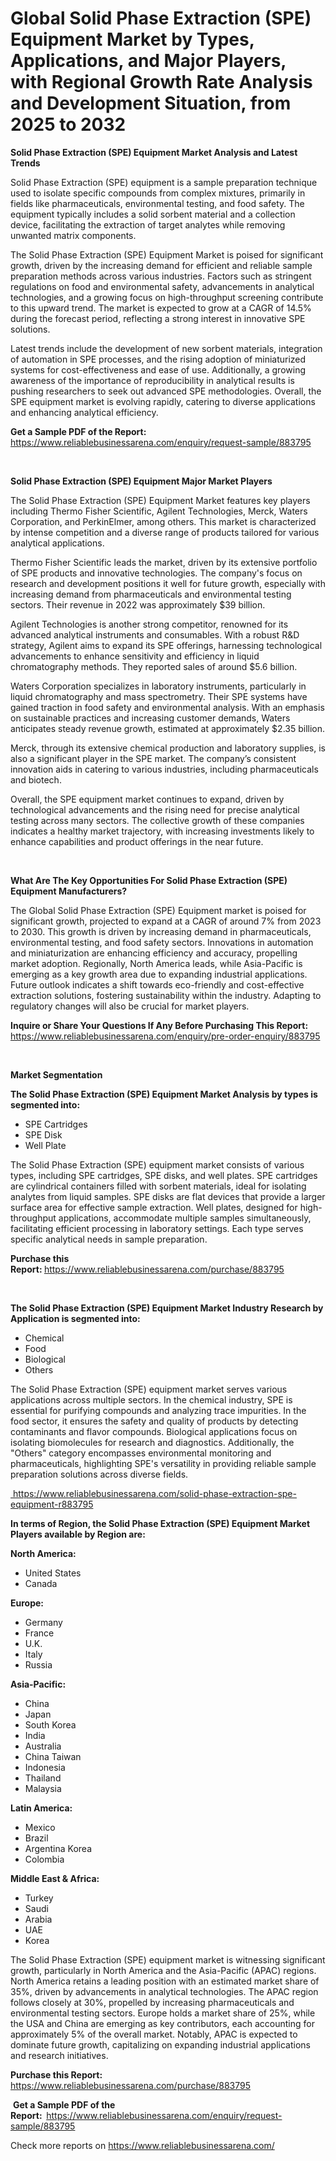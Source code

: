 <p><h1>Global Solid Phase Extraction (SPE) Equipment Market by Types, Applications, and Major Players, with Regional Growth Rate Analysis and Development Situation, from 2025 to 2032</h1></p><p><strong>Solid Phase Extraction (SPE) Equipment Market Analysis and Latest Trends</strong></p>
<p><p>Solid Phase Extraction (SPE) equipment is a sample preparation technique used to isolate specific compounds from complex mixtures, primarily in fields like pharmaceuticals, environmental testing, and food safety. The equipment typically includes a solid sorbent material and a collection device, facilitating the extraction of target analytes while removing unwanted matrix components.</p><p>The Solid Phase Extraction (SPE) Equipment Market is poised for significant growth, driven by the increasing demand for efficient and reliable sample preparation methods across various industries. Factors such as stringent regulations on food and environmental safety, advancements in analytical technologies, and a growing focus on high-throughput screening contribute to this upward trend. The market is expected to grow at a CAGR of 14.5% during the forecast period, reflecting a strong interest in innovative SPE solutions.</p><p>Latest trends include the development of new sorbent materials, integration of automation in SPE processes, and the rising adoption of miniaturized systems for cost-effectiveness and ease of use. Additionally, a growing awareness of the importance of reproducibility in analytical results is pushing researchers to seek out advanced SPE methodologies. Overall, the SPE equipment market is evolving rapidly, catering to diverse applications and enhancing analytical efficiency.</p></p>
<p><strong>Get a Sample PDF of the Report:&nbsp;</strong> <a href="https://www.reliablebusinessarena.com/enquiry/request-sample/883795?utm_campaign=2755&utm_medium=2&utm_source=Github&utm_content=ia&utm_term=24022025&utm_id=solid-phase-extraction-spe-equipment">https://www.reliablebusinessarena.com/enquiry/request-sample/883795</a></p>
<p>&nbsp;</p>
<p><strong>Solid Phase Extraction (SPE) Equipment Major Market Players</strong></p>
<p><p>The Solid Phase Extraction (SPE) Equipment Market features key players including Thermo Fisher Scientific, Agilent Technologies, Merck, Waters Corporation, and PerkinElmer, among others. This market is characterized by intense competition and a diverse range of products tailored for various analytical applications.</p><p>Thermo Fisher Scientific leads the market, driven by its extensive portfolio of SPE products and innovative technologies. The company's focus on research and development positions it well for future growth, especially with increasing demand from pharmaceuticals and environmental testing sectors. Their revenue in 2022 was approximately $39 billion.</p><p>Agilent Technologies is another strong competitor, renowned for its advanced analytical instruments and consumables. With a robust R&D strategy, Agilent aims to expand its SPE offerings, harnessing technological advancements to enhance sensitivity and efficiency in liquid chromatography methods. They reported sales of around $5.6 billion.</p><p>Waters Corporation specializes in laboratory instruments, particularly in liquid chromatography and mass spectrometry. Their SPE systems have gained traction in food safety and environmental analysis. With an emphasis on sustainable practices and increasing customer demands, Waters anticipates steady revenue growth, estimated at approximately $2.35 billion.</p><p>Merck, through its extensive chemical production and laboratory supplies, is also a significant player in the SPE market. The company’s consistent innovation aids in catering to various industries, including pharmaceuticals and biotech.</p><p>Overall, the SPE equipment market continues to expand, driven by technological advancements and the rising need for precise analytical testing across many sectors. The collective growth of these companies indicates a healthy market trajectory, with increasing investments likely to enhance capabilities and product offerings in the near future.</p></p>
<p>&nbsp;</p>
<p><strong>What Are The Key Opportunities For Solid Phase Extraction (SPE) Equipment Manufacturers?</strong></p>
<p><p>The Global Solid Phase Extraction (SPE) Equipment market is poised for significant growth, projected to expand at a CAGR of around 7% from 2023 to 2030. This growth is driven by increasing demand in pharmaceuticals, environmental testing, and food safety sectors. Innovations in automation and miniaturization are enhancing efficiency and accuracy, propelling market adoption. Regionally, North America leads, while Asia-Pacific is emerging as a key growth area due to expanding industrial applications. Future outlook indicates a shift towards eco-friendly and cost-effective extraction solutions, fostering sustainability within the industry. Adapting to regulatory changes will also be crucial for market players.</p></p>
<p><strong>Inquire or Share Your Questions If Any Before Purchasing This Report:</strong> <a href="https://www.reliablebusinessarena.com/enquiry/pre-order-enquiry/883795?utm_campaign=2755&utm_medium=2&utm_source=Github&utm_content=ia&utm_term=24022025&utm_id=solid-phase-extraction-spe-equipment">https://www.reliablebusinessarena.com/enquiry/pre-order-enquiry/883795</a></p>
<p>&nbsp;</p>
<p><strong>Market Segmentation</strong></p>
<p><strong>The Solid Phase Extraction (SPE) Equipment Market Analysis by types is segmented into:</strong></p>
<p><ul><li>SPE Cartridges</li><li>SPE Disk</li><li>Well Plate</li></ul></p>
<p><p>The Solid Phase Extraction (SPE) equipment market consists of various types, including SPE cartridges, SPE disks, and well plates. SPE cartridges are cylindrical containers filled with sorbent materials, ideal for isolating analytes from liquid samples. SPE disks are flat devices that provide a larger surface area for effective sample extraction. Well plates, designed for high-throughput applications, accommodate multiple samples simultaneously, facilitating efficient processing in laboratory settings. Each type serves specific analytical needs in sample preparation.</p></p>
<p><strong>Purchase this Report:&nbsp;</strong><a href="https://www.reliablebusinessarena.com/purchase/883795?utm_campaign=2755&utm_medium=2&utm_source=Github&utm_content=ia&utm_term=24022025&utm_id=solid-phase-extraction-spe-equipment">https://www.reliablebusinessarena.com/purchase/883795</a></p>
<p>&nbsp;</p>
<p><strong>The Solid Phase Extraction (SPE) Equipment Market Industry Research by Application is segmented into:</strong></p>
<p><ul><li>Chemical</li><li>Food</li><li>Biological</li><li>Others</li></ul></p>
<p><p>The Solid Phase Extraction (SPE) equipment market serves various applications across multiple sectors. In the chemical industry, SPE is essential for purifying compounds and analyzing trace impurities. In the food sector, it ensures the safety and quality of products by detecting contaminants and flavor compounds. Biological applications focus on isolating biomolecules for research and diagnostics. Additionally, the "Others" category encompasses environmental monitoring and pharmaceuticals, highlighting SPE's versatility in providing reliable sample preparation solutions across diverse fields.</p></p>
<p><a href="https://www.reliablebusinessarena.com/solid-phase-extraction-spe-equipment-r883795?utm_campaign=2755&utm_medium=2&utm_source=Github&utm_content=ia&utm_term=24022025&utm_id=solid-phase-extraction-spe-equipment">&nbsp;https://www.reliablebusinessarena.com/solid-phase-extraction-spe-equipment-r883795</a></p>
<p><strong>In terms of Region, the Solid Phase Extraction (SPE) Equipment Market Players available by Region are:</strong></p>
<p>
    <p> <strong> North America: </strong>
        <ul>
            <li>United States</li>
            <li>Canada</li>
        </ul>
        </p> 
    <p> <strong> Europe: </strong>
        <ul>
            <li>Germany</li>
            <li>France</li>
            <li>U.K.</li>
            <li>Italy</li>
            <li>Russia</li>
        </ul>
        </p> 
    <p> <strong> Asia-Pacific: </strong>
        <ul>
            <li>China</li>
            <li>Japan</li>
            <li>South Korea</li>
            <li>India</li>
            <li>Australia</li>
            <li>China Taiwan</li>
            <li>Indonesia</li>
            <li>Thailand</li>
            <li>Malaysia</li>
        </ul>
        </p> 
    <p> <strong> Latin America: </strong>
        <ul>
            <li>Mexico</li>
            <li>Brazil</li>
            <li>Argentina Korea</li>
            <li>Colombia</li>
        </ul>
        </p> 
    <p> <strong> Middle East & Africa: </strong>
        <ul>
            <li>Turkey</li>
            <li>Saudi</li>
            <li>Arabia</li>
            <li>UAE</li>
            <li>Korea</li>
        </ul>
    </p>
    </p>
<p><p>The Solid Phase Extraction (SPE) equipment market is witnessing significant growth, particularly in North America and the Asia-Pacific (APAC) regions. North America retains a leading position with an estimated market share of 35%, driven by advancements in analytical technologies. The APAC region follows closely at 30%, propelled by increasing pharmaceuticals and environmental testing sectors. Europe holds a market share of 25%, while the USA and China are emerging as key contributors, each accounting for approximately 5% of the overall market. Notably, APAC is expected to dominate future growth, capitalizing on expanding industrial applications and research initiatives.</p></p>
<p><strong>Purchase this Report: </strong><a href="https://www.reliablebusinessarena.com/purchase/883795?utm_campaign=2755&utm_medium=2&utm_source=Github&utm_content=ia&utm_term=24022025&utm_id=solid-phase-extraction-spe-equipment">https://www.reliablebusinessarena.com/purchase/883795</a></p>
<p>&nbsp;<strong>Get a Sample PDF of the Report:&nbsp;&nbsp;</strong><a href="https://www.reliablebusinessarena.com/enquiry/request-sample/883795?utm_campaign=2755&utm_medium=2&utm_source=Github&utm_content=ia&utm_term=24022025&utm_id=solid-phase-extraction-spe-equipment">https://www.reliablebusinessarena.com/enquiry/request-sample/883795</a></p>
<p><strong></strong></p>
<p>Check more reports on <a href="https://www.reliablebusinessarena.com/?utm_campaign=2755&utm_medium=2&utm_source=Github&utm_content=ia&utm_term=24022025&utm_id=solid-phase-extraction-spe-equipment">https://www.reliablebusinessarena.com/</a></p>